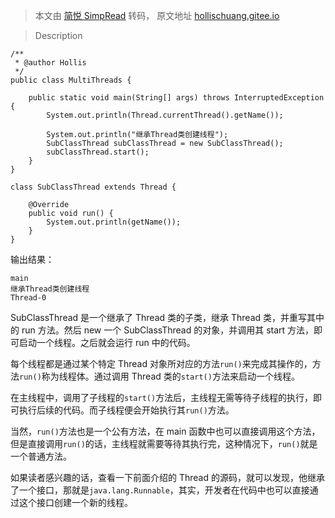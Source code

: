 > 本文由 [简悦 SimpRead](http://ksria.com/simpread/) 转码， 原文地址 [hollischuang.gitee.io](https://hollischuang.gitee.io/tobetopjavaer/#/basics/concurrent-coding/create-thread-with-extends)

> Description

```
/**
 * @author Hollis
 */
public class MultiThreads {

    public static void main(String[] args) throws InterruptedException {
        System.out.println(Thread.currentThread().getName());

        System.out.println("继承Thread类创建线程");
        SubClassThread subClassThread = new SubClassThread();
        subClassThread.start();  
    }
}

class SubClassThread extends Thread {

    @Override
    public void run() {
        System.out.println(getName());
    }
}
```

输出结果：

```
main
继承Thread类创建线程
Thread-0
```

SubClassThread 是一个继承了 Thread 类的子类，继承 Thread 类，并重写其中的 run 方法。然后 new 一个 SubClassThread 的对象，并调用其 start 方法，即可启动一个线程。之后就会运行 run 中的代码。

每个线程都是通过某个特定 Thread 对象所对应的方法`run()`来完成其操作的，方法`run()`称为线程体。通过调用 Thread 类的`start()`方法来启动一个线程。

在主线程中，调用了子线程的`start()`方法后，主线程无需等待子线程的执行，即可执行后续的代码。而子线程便会开始执行其`run()`方法。

当然，`run()`方法也是一个公有方法，在 main 函数中也可以直接调用这个方法，但是直接调用`run()`的话，主线程就需要等待其执行完，这种情况下，`run()`就是一个普通方法。

如果读者感兴趣的话，查看一下前面介绍的 Thread 的源码，就可以发现，他继承了一个接口，那就是`java.lang.Runnable`，其实，开发者在代码中也可以直接通过这个接口创建一个新的线程。